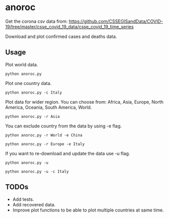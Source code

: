 # anoroc

Get the corona csv data from: https://github.com/CSSEGISandData/COVID-19/tree/master/csse_covid_19_data/csse_covid_19_time_series

Download and plot confirmed cases and deaths data.

## Usage

Plot world data.

`python anoroc.py`

Plot one country data.

`python anoroc.py -c Italy`

Plot data for wider region. You can choose from: Africa, Asia, Europe, North America, Oceania, South America, World.

`python anoroc.py -r Asia`

You can exclude country from the data by using -e flag.

`python anoroc.py -r World -e China`

`python anoroc.py -r Europe -e Italy`


If you want to re-download and update the data use -u flag.

`python anoroc.py -u`

`python anoroc.py -u -c Italy`

## TODOs

+ Add tests.
+ Add recovered data.
+ Improve plot functions to be able to plot multiple countries at same time.